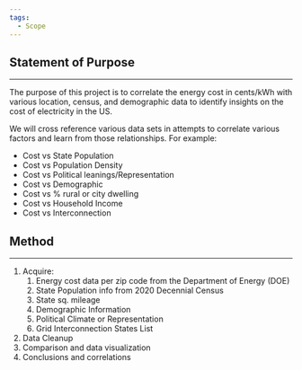 ```yaml
---
tags:
  - Scope
---
```

## Statement of Purpose
---
The purpose of this project is to correlate the energy cost in cents/kWh with various location, census, and demographic data to identify insights on the cost of electricity in the US. 

We will cross reference various data sets in attempts to correlate various factors and learn from those relationships. For example: 
- Cost vs State Population
- Cost vs Population Density
- Cost vs Political leanings/Representation
- Cost vs Demographic
- Cost vs % rural or city dwelling
- Cost vs Household Income
- Cost vs Interconnection

## Method
---
1. Acquire:
	1. Energy cost data per zip code from the Department of Energy (DOE)
	2. State Population info from 2020 Decennial Census
	3. State sq. mileage
	4. Demographic Information
	5. Political Climate or Representation
	6. Grid Interconnection States List
2. Data Cleanup
3. Comparison and data visualization
4. Conclusions and correlations

